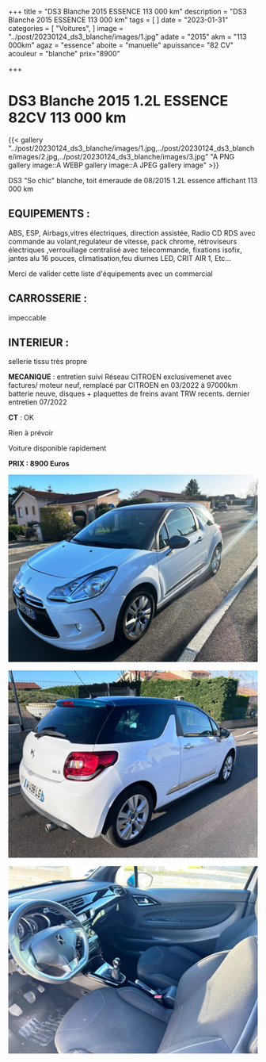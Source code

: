 +++
title = "DS3 Blanche 2015 ESSENCE 113 000 km"
description = "DS3 Blanche 2015 ESSENCE 113 000 km"
tags = [
]
date = "2023-01-31"
categories = [
    "Voitures",
]
image = "../post/20230124_ds3_blanche/images/1.jpg"
adate = "2015"
akm = "113 000km"
agaz = "essence"
aboite = "manuelle"
apuissance= "82 CV"
acouleur = "blanche"
prix="8900"

+++

# DS3 Blanche 2015 1.2L ESSENCE 82CV 113 000 km

{{< gallery "../post/20230124_ds3_blanche/images/1.jpg,../post/20230124_ds3_blanche/images/2.jpg,../post/20230124_ds3_blanche/images/3.jpg" "A PNG gallery image::A WEBP gallery image::A JPEG gallery image" >}}


DS3 "So chic" blanche, toit émeraude de 08/2015 1.2L essence affichant 113 000 km

## EQUIPEMENTS :
ABS, ESP, Airbags,vitres électriques, direction assistée, Radio CD RDS avec commande au volant,regulateur de vitesse, pack chrome, rétroviseurs électriques ,verrouillage centralisé avec telecommande, fixations isofix,
jantes alu 16 pouces, climatisation,feu diurnes LED, CRIT AIR 1, Etc...

Merci de valider cette liste d'équipements avec un commercial

## CARROSSERIE :
impeccable

## INTERIEUR :
sellerie tissu très propre

__**MECANIQUE**__ : entretien suivi Réseau CITROEN exclusivemenet avec factures/ moteur neuf, remplacé par CITROEN en 03/2022 à 97000km
batterie neuve, disques + plaquettes de freins avant TRW recents.
dernier entretien 07/2022

__**CT**__ : OK

Rien à prévoir

Voiture disponible rapidement


**PRIX : 8900 Euros**


<!-- more -->


![](images/1.jpg)

![](images/2.jpg)

![](images/3.jpg)

